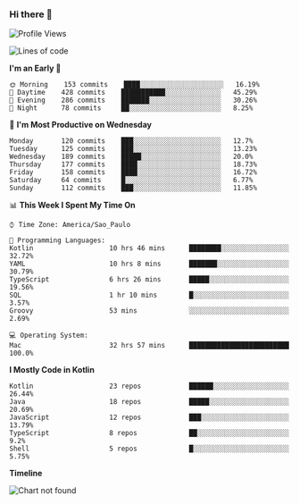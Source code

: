 ### Hi there 👋

<!--
**fernandonogueira/fernandonogueira** is a ✨ _special_ ✨ repository because its `README.md` (this file) appears on your GitHub profile.

Here are some ideas to get you started:

- 🔭 I’m currently working on ...
- 🌱 I’m currently learning ...
- 👯 I’m looking to collaborate on ...
- 🤔 I’m looking for help with ...
- 💬 Ask me about ...
- 📫 How to reach me: ...
- 😄 Pronouns: ...
- ⚡ Fun fact: ...
-->

<!--START_SECTION:waka-->
![Profile Views](http://img.shields.io/badge/Profile%20Views-0-blue)

![Lines of code](https://img.shields.io/badge/From%20Hello%20World%20I%27ve%20Written-479323%20lines%20of%20code-blue)

**I'm an Early 🐤** 

```text
🌞 Morning    153 commits    ████░░░░░░░░░░░░░░░░░░░░░   16.19% 
🌆 Daytime    428 commits    ███████████░░░░░░░░░░░░░░   45.29% 
🌃 Evening    286 commits    ███████░░░░░░░░░░░░░░░░░░   30.26% 
🌙 Night      78 commits     ██░░░░░░░░░░░░░░░░░░░░░░░   8.25%

```
📅 **I'm Most Productive on Wednesday** 

```text
Monday       120 commits    ███░░░░░░░░░░░░░░░░░░░░░░   12.7% 
Tuesday      125 commits    ███░░░░░░░░░░░░░░░░░░░░░░   13.23% 
Wednesday    189 commits    █████░░░░░░░░░░░░░░░░░░░░   20.0% 
Thursday     177 commits    ████░░░░░░░░░░░░░░░░░░░░░   18.73% 
Friday       158 commits    ████░░░░░░░░░░░░░░░░░░░░░   16.72% 
Saturday     64 commits     █░░░░░░░░░░░░░░░░░░░░░░░░   6.77% 
Sunday       112 commits    ███░░░░░░░░░░░░░░░░░░░░░░   11.85%

```


📊 **This Week I Spent My Time On** 

```text
⌚︎ Time Zone: America/Sao_Paulo

💬 Programming Languages: 
Kotlin                   10 hrs 46 mins      ████████░░░░░░░░░░░░░░░░░   32.72% 
YAML                     10 hrs 8 mins       ███████░░░░░░░░░░░░░░░░░░   30.79% 
TypeScript               6 hrs 26 mins       █████░░░░░░░░░░░░░░░░░░░░   19.56% 
SQL                      1 hr 10 mins        █░░░░░░░░░░░░░░░░░░░░░░░░   3.57% 
Groovy                   53 mins             ░░░░░░░░░░░░░░░░░░░░░░░░░   2.69%

💻 Operating System: 
Mac                      32 hrs 57 mins      █████████████████████████   100.0%

```

**I Mostly Code in Kotlin** 

```text
Kotlin                   23 repos            ██████░░░░░░░░░░░░░░░░░░░   26.44% 
Java                     18 repos            █████░░░░░░░░░░░░░░░░░░░░   20.69% 
JavaScript               12 repos            ███░░░░░░░░░░░░░░░░░░░░░░   13.79% 
TypeScript               8 repos             ██░░░░░░░░░░░░░░░░░░░░░░░   9.2% 
Shell                    5 repos             █░░░░░░░░░░░░░░░░░░░░░░░░   5.75%

```


**Timeline**

![Chart not found](https://github.com/fernandonogueira/fernandonogueira/blob/master/charts/bar_graph.png) 


<!--END_SECTION:waka-->
